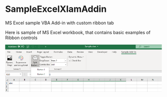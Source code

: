 # SampleExcelXlamAddin
MS Excel sample VBA Add-in with custom ribbon tab

Here is sample of MS Excel workbook, that contains basic examples of Ribbon controls

![Пример](images/2020-11-30-00-07-14.png)